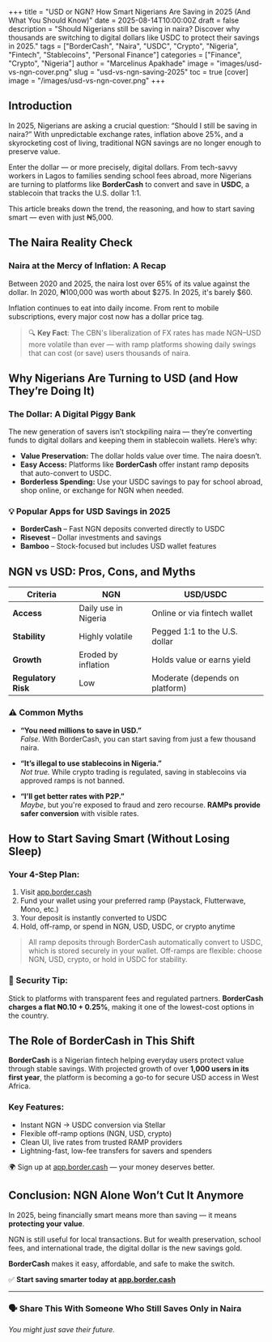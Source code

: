+++
title = "USD or NGN? How Smart Nigerians Are Saving in 2025 (And What You Should Know)"
date = 2025-08-14T10:00:00Z
draft = false
description = "Should Nigerians still be saving in naira? Discover why thousands are switching to digital dollars like USDC to protect their savings in 2025."
tags = ["BorderCash", "Naira", "USDC", "Crypto", "Nigeria", "Fintech", "Stablecoins", "Personal Finance"]
categories = ["Finance", "Crypto", "Nigeria"]
author = "Marcelinus Apakhade"
image = "images/usd-vs-ngn-cover.png"
slug = "usd-vs-ngn-saving-2025"
toc = true
[cover]
image = "/images/usd-vs-ngn-cover.png"
+++

## Introduction

In 2025, Nigerians are asking a crucial question: “Should I still be saving in naira?” With unpredictable exchange rates, inflation above 25%, and a skyrocketing cost of living, traditional NGN savings are no longer enough to preserve value.

Enter the dollar — or more precisely, digital dollars. From tech-savvy workers in Lagos to families sending school fees abroad, more Nigerians are turning to platforms like **BorderCash** to convert and save in **USDC**, a stablecoin that tracks the U.S. dollar 1:1.

This article breaks down the trend, the reasoning, and how to start saving smart — even with just ₦5,000.

## The Naira Reality Check

### Naira at the Mercy of Inflation: A Recap

Between 2020 and 2025, the naira lost over 65% of its value against the dollar. In 2020, ₦100,000 was worth about $275. In 2025, it's barely $60.

Inflation continues to eat into daily income. From rent to mobile subscriptions, every major cost now has a dollar price tag.

> 🔍 **Key Fact**: The CBN's liberalization of FX rates has made NGN–USD more volatile than ever — with ramp platforms showing daily swings that can cost (or save) users thousands of naira.

## Why Nigerians Are Turning to USD (and How They’re Doing It)

### The Dollar: A Digital Piggy Bank

The new generation of savers isn’t stockpiling naira — they’re converting funds to digital dollars and keeping them in stablecoin wallets. Here’s why:

- **Value Preservation:** The dollar holds value over time. The naira doesn’t.  
- **Easy Access:** Platforms like **BorderCash** offer instant ramp deposits that auto-convert to USDC.  
- **Borderless Spending:** Use your USDC savings to pay for school abroad, shop online, or exchange for NGN when needed.  

### 💡 Popular Apps for USD Savings in 2025

- **BorderCash** – Fast NGN deposits converted directly to USDC  
- **Risevest** – Dollar investments and savings  
- **Bamboo** – Stock-focused but includes USD wallet features  

## NGN vs USD: Pros, Cons, and Myths

| Criteria          | NGN                   | USD/USDC                          |
|------------------|-----------------------|-----------------------------------|
| **Access**        | Daily use in Nigeria  | Online or via fintech wallet      |
| **Stability**     | Highly volatile       | Pegged 1:1 to the U.S. dollar     |
| **Growth**        | Eroded by inflation   | Holds value or earns yield        |
| **Regulatory Risk**| Low                 | Moderate (depends on platform)    |

### ⚠️ Common Myths

- **“You need millions to save in USD.”**  
  _False._ With BorderCash, you can start saving from just a few thousand naira.

- **“It’s illegal to use stablecoins in Nigeria.”**  
  _Not true._ While crypto trading is regulated, saving in stablecoins via approved ramps is not banned.

- **“I’ll get better rates with P2P.”**  
  _Maybe_, but you're exposed to fraud and zero recourse. **RAMPs provide safer conversion** with visible rates.

## How to Start Saving Smart (Without Losing Sleep)

### Your 4-Step Plan:

1. Visit [app.border.cash](https://app.border.cash)  
2. Fund your wallet using your preferred ramp (Paystack, Flutterwave, Mono, etc.)  
3. Your deposit is instantly converted to USDC  
4. Hold, off-ramp, or spend in NGN, USD, USDC, or crypto anytime  

> All ramp deposits through BorderCash automatically convert to USDC, which is stored securely in your wallet. Off-ramps are flexible: choose NGN, USD, crypto, or hold in USDC for stability.

### 🔐 Security Tip:

Stick to platforms with transparent fees and regulated partners. **BorderCash charges a flat ₦0.10 + 0.25%**, making it one of the lowest-cost options in the country.

## The Role of BorderCash in This Shift

**BorderCash** is a Nigerian fintech helping everyday users protect value through stable savings. With projected growth of over **1,000 users in its first year**, the platform is becoming a go-to for secure USD access in West Africa.

### Key Features:

- Instant NGN → USDC conversion via Stellar  
- Flexible off-ramp options (NGN, USD, crypto)  
- Clean UI, live rates from trusted RAMP providers  
- Lightning-fast, low-fee transfers for savers and spenders  

🌍 Sign up at [app.border.cash](https://app.border.cash) — your money deserves better.

## Conclusion: NGN Alone Won’t Cut It Anymore

In 2025, being financially smart means more than saving — it means **protecting your value**.

NGN is still useful for local transactions. But for wealth preservation, school fees, and international trade, the digital dollar is the new savings gold.

**BorderCash** makes it easy, affordable, and safe to make the switch.

✅ **Start saving smarter today at [app.border.cash](https://app.border.cash)**

---

### 🗣️ Share This With Someone Who Still Saves Only in Naira  
_You might just save their future._